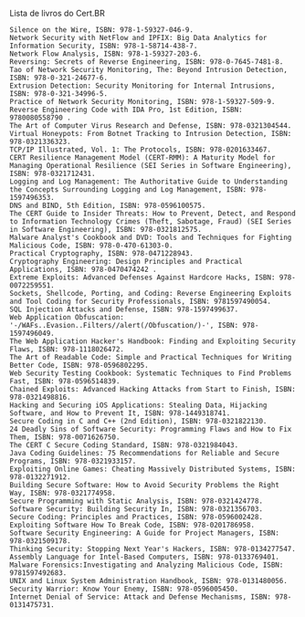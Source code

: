 Lista de livros do Cert.BR

 

    Silence on the Wire, ISBN: 978-1-59327-046-9.
    Network Security with NetFlow and IPFIX: Big Data Analytics for Information Security, ISBN: 978-1-58714-438-7.
    Network Flow Analysis, ISBN: 978-1-59327-203-6.
    Reversing: Secrets of Reverse Engineering, ISBN: 978-0-7645-7481-8.
    Tao of Network Security Monitoring, The: Beyond Intrusion Detection, ISBN: 978-0-321-24677-6.
    Extrusion Detection: Security Monitoring for Internal Intrusions, ISBN: 978-0-321-34996-5.
    Practice of Network Security Monitoring, ISBN: 978-1-59327-509-9.
    Reverse Engineering Code with IDA Pro, 1st Edition, ISBN: 9780080558790 .
    The Art of Computer Virus Research and Defense, ISBN: 978-0321304544.
    Virtual Honeypots: From Botnet Tracking to Intrusion Detection, ISBN: 978-0321336323.
    TCP/IP Illustrated, Vol. 1: The Protocols, ISBN: 978-0201633467.
    CERT Resilience Management Model (CERT-RMM): A Maturity Model for Managing Operational Resilience (SEI Series in Software Engineering), ISBN: 978-0321712431.
    Logging and Log Management: The Authoritative Guide to Understanding the Concepts Surrounding Logging and Log Management, ISBN: 978-1597496353.
    DNS and BIND, 5th Edition, ISBN: 978-0596100575.
    The CERT Guide to Insider Threats: How to Prevent, Detect, and Respond to Information Technology Crimes (Theft, Sabotage, Fraud) (SEI Series in Software Engineering), ISBN: 978-0321812575.
    Malware Analyst's Cookbook and DVD: Tools and Techniques for Fighting Malicious Code, ISBN: 978-0-470-61303-0.
    Practical Cryptography, ISBN: 978-0471228943.
    Cryptography Engineering: Design Principles and Practical Applications, ISBN: 978-0470474242 .
    Extreme Exploits: Advanced Defenses Against Hardcore Hacks, ISBN: 978-0072259551.
    Sockets, Shellcode, Porting, and Coding: Reverse Engineering Exploits and Tool Coding for Security Professionals, ISBN: 9781597490054.
    SQL Injection Attacks and Defense, ISBN: 978-1597499637.
    Web Application Obfuscation: '-/WAFs..Evasion..Filters//alert(/Obfuscation/)-', ISBN: 978-1597496049.
    The Web Application Hacker's Handbook: Finding and Exploiting Security Flaws, ISBN: 978-1118026472.
    The Art of Readable Code: Simple and Practical Techniques for Writing Better Code, ISBN: 978-0596802295.
    Web Security Testing Cookbook: Systematic Techniques to Find Problems Fast, ISBN: 978-0596514839.
    Chained Exploits: Advanced Hacking Attacks from Start to Finish, ISBN: 978-0321498816.
    Hacking and Securing iOS Applications: Stealing Data, Hijacking Software, and How to Prevent It, ISBN: 978-1449318741.
    Secure Coding in C and C++ (2nd Edition), ISBN: 978-0321822130.
    24 Deadly Sins of Software Security: Programming Flaws and How to Fix Them, ISBN: 978-0071626750.
    The CERT C Secure Coding Standard, ISBN: 978-0321984043.
    Java Coding Guidelines: 75 Recommendations for Reliable and Secure Programs, ISBN: 978-0321933157.
    Exploiting Online Games: Cheating Massively Distributed Systems, ISBN: 978-0132271912.
    Building Secure Software: How to Avoid Security Problems the Right Way, ISBN: 978-0321774958.
    Secure Programming with Static Analysis, ISBN: 978-0321424778.
    Software Security: Building Security In, ISBN: 978-0321356703.
    Secure Coding: Principles and Practices, ISBN: 978-0596002428.
    Exploiting Software How To Break Code, ISBN: 978-0201786958.
    Software Security Engineering: A Guide for Project Managers, ISBN: 978-0321509178.
    Thinking Security: Stopping Next Year's Hackers, ISBN: 978-0134277547.
    Assembly Language for Intel-Based Computers, ISBN: 978-0133769401.
    Malware Forensics:Investigating and Analyzing Malicious Code, ISBN: 9781597492683.
    UNIX and Linux System Administration Handbook, ISBN: 978-0131480056.
    Security Warrior: Know Your Enemy, ISBN: 978-0596005450.
    Internet Denial of Service: Attack and Defense Mechanisms, ISBN: 978-0131475731.
